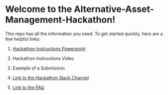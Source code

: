 # Welcome to the Alternative-Asset-Management-Hackathon!
This repo has all the information you need. To get started quickly, here are a few helpful links:

1. [Hackathon Instructions Powerpoint](https://github.com/Alternative-Asset-Management-Hackathon/Alternative-Asset-Management-Hackathon/raw/master/Alternative-Asset-Management-Hackathon-Instructions.pdf)

2. Hackathon Instructions Video

3. Example of a Submission

4. [Link to the Hackathon Slack Channel](https://app.slack.com/client/TV7JJFCSG/CV9TXFSVD)

5. [Link to the FAQ](https://www.jackpotinsights.com/alternative-asset-management-hackathon.html)


